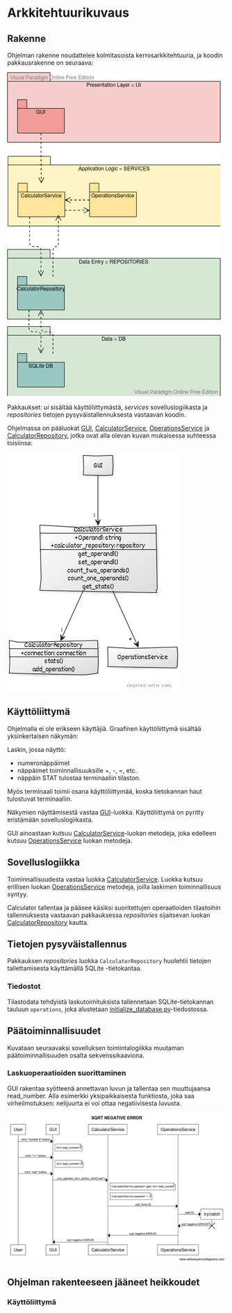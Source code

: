 # Arkkitehtuurikuvaus

## Rakenne

Ohjelman rakenne noudattelee kolmitasoista kerrosarkkitehtuuria, ja koodin pakkausrakenne on seuraava:

![Pakkausrakenne](./kuvat/pakkaus.jpg)

Pakkaukset: _ui_ sisältää käyttöliittymästä, _services_ sovelluslogiikasta ja _repositories_ tietojen pysyväistallennuksesta vastaavan koodin. 

Ohjelmassa on pääluokat [GUI](../src/ui/gui.py), [CalculatorService](../src/services/calculator_service.py), [OperationsService](../src/services/operations_service.py) ja [CalculatorRepository](../src/repositories/calculator_repository.py), jotka ovat alla olevan kuvan mukaisessa 
suhteessa toisiinsa: 

![Luokkakaavio](./kuvat/UML.jpg)

## Käyttöliittymä

Ohjelmalla ei ole erikseen käyttäjiä.
Graafinen käyttöliittymä sisältää yksinkertaisen näkymän:

Laskin, jossa näyttö:
- numeronäppäimet
- näppäimet toiminnallisuuksille +, -, =, etc.
- näppäin STAT tulostaa terminaaliin tilaston.

Myös terminaali toimii osana käyttöliittymää, koska tietokannan haut tulostuvat terminaaliin.


Näkymien näyttämisestä vastaa [GUI](../src/ui/gui.py)-luokka. Käyttöliittymä on pyritty eristämään sovelluslogiikasta. 

GUI ainoastaan kutsuu [CalculatorService](../src/services/calculator_service.py)-luokan metodeja, joka edelleen kutsuu [OperationsService](../src/services/operations_service.py) luokan metodeja.

## Sovelluslogiikka



Toiminnallisuudesta vastaa luokka [CalculatorService](../src/services/calculator_service.py). Luokka kutsuu erillisen luokan [OperationsService](../src/services/operations_service.py)  metodeja, joilla laskimen toiminnallisuus syntyy.



Calculator tallentaa ja pääsee käsiksi suoritettujen operaatioiden tilastoihin tallennuksesta vastaavan pakkauksessa _repositories_ sijaitsevan luokan [CalculatorRepository](../src/repositories/calculator_repository.py) kautta. 


## Tietojen pysyväistallennus

Pakkauksen _repositories_ luokka `CalculatorRepository` huolehtii tietojen tallettamisesta käyttämällä SQLite -tietokantaa. 


### Tiedostot

Tilastodata tehdyistä laskutoimituksista tallennetaan SQLite-tietokannan tauluun `operations`, joka alustetaan [initialize_database.py](../src/initialize_database.py)-tiedostossa.

## Päätoiminnallisuudet

Kuvataan seuraavaksi sovelluksen toimintalogiikka muutaman päätoiminnallisuuden osalta sekvenssikaaviona.

### Laskuoperaatioiden suorittaminen


GUI rakentaa syötteenä annettavan luvun ja tallentaa sen muuttujaansa read_number. 
Alla esimerkki yksipaikkaisesta funktiosta, joka saa virheilmotuksen: nelijuurta ei voi ottaa negatiivisesta luvusta.

![Neliöjuuren virheilmoitus](./kuvat/seq_diag1.png)


## Ohjelman rakenteeseen jääneet heikkoudet


### Käyttöliittymä



